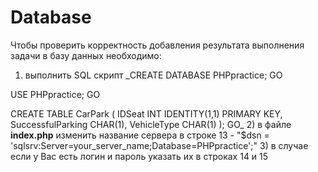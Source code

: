 # Database
Чтобы проверить корректность добавления результата выполнения задачи в базу данных необходимо:
1) выполнить SQL скрипт
_CREATE DATABASE PHPpractice;
GO

USE PHPpractice;
GO

CREATE TABLE CarPark (
    IDSeat INT IDENTITY(1,1) PRIMARY KEY,
    SuccessfulParking CHAR(1),
    VehicleType CHAR(1)
);
GO_
2) в файле **index.php** изменить название сервера в строке 13 - "$dsn = 'sqlsrv:Server=your_server_name;Database=PHPpractice';"
3) в случае если у Вас есть логин и пароль указать их в строках 14 и 15 
